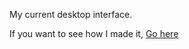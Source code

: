 My current desktop interface.

If you want to see how I made it, [Go here](https://alexgame.dev/blog/)
